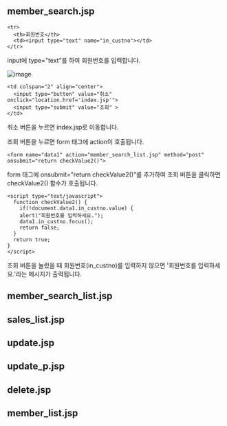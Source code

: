 ## member_search.jsp

    <tr>
      <th>회원번호</th>
      <td><input type="text" name="in_custno"></td>
    </tr>
    
input에 type="text"를 하여 회원번호를 입력합니다.

![image](https://user-images.githubusercontent.com/104752202/195021238-b3446156-a438-4f83-9263-272f923c5358.png)

    <td colspan="2" align="center">
      <input type="button" value="취소" onclick="location.href='index.jsp'">
      <input type="submit" value="조회" >
    </td>

취소 버튼을 누르면 index.jsp로 이동합니다.

조회 버튼을 누르면 form 태그에 action이 호출됩니다.

    <form name="data1" action="member_search_list.jsp" method="post" onsubmit="return checkValue2()">

form 태그에 onsubmit="return checkValue2()"를 추가하여 조회 버튼을 클릭하면 checkValue2() 함수가 호출됩니다.

    <script type="text/javascript">
      function checkValue2() {
        if(!document.data1.in_custno.value) {
        alert("회원번호를 입력하세요.");
        data1.in_custno.focus();
        return false;
      } 		
      return true;
    }
    </script>

조회 버튼을 눌렀을 때 회원번호(in_custno)를 입력하지 않으면 '회원번호를 입력하세요.'라는 메시지가 출력됩니다.

## member_search_list.jsp



## sales_list.jsp

## update.jsp

## update_p.jsp

## delete.jsp

## member_list.jsp
